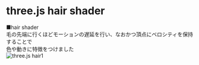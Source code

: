 # three.js hair shader


■hair shader  
毛の先端に行くほどモーションの遅延を行い、なおかつ頂点にベロシティを保持することで  
色や動きに特徴をつけました  
![three.js hair1](http://skizi.jp/github/assets/images/hair1.gif)